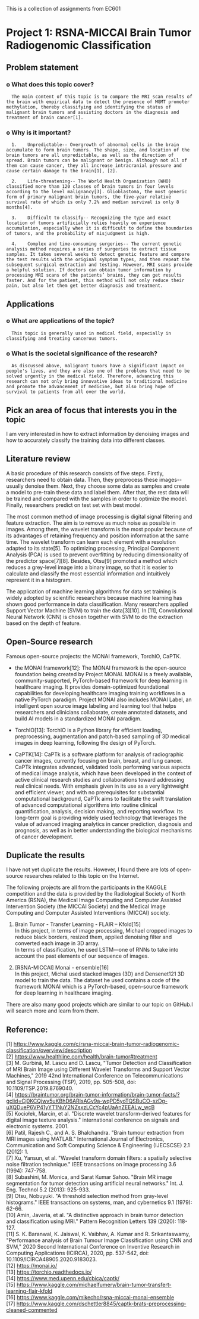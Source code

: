 This is a collection of assignments from EC601

# Project 1: RSNA-MICCAI Brain Tumor Radiogenomic Classification 

## Problem statement
   ### o	What does this topic cover?
      
      The main content of this topic is to compare the MRI scan results of the brain with empirical data to detect the presence of MGMT promoter methylation, thereby classifying and identifying the status of malignant brain tumors and assisting doctors in the diagnosis and treatment of brain cancer[1].

   ### o	Why is it important? 
      
      1.    Unpredictable-- Overgrowth of abnormal cells in the brain accumulate to form brain tumors. The shape, size, and location of the brain tumors are all unpredictable, as well as the direction of spread. Brain tumors can be malignant or benign. Although not all of them can cause cancer, they all increase intracranial pressure and cause certain damage to the brain[1], [2].
      
      2.	Life-threatening-- The World Health Organization (WHO) classified more than 120 classes of brain tumors in four levels according to the level malignancy[3]. Glioblastoma, the most generic form of primary malignant brain tumors, the five-year relative survival rate of which is only 7.2% and median survival is only 8 months[4].
      
      3.	Difficult to classify-- Recognizing the type and exact location of tumors artificially relies heavily on experience accumulation, especially when it is difficult to define the boundaries of tumors, and the probability of misjudgment is high.

      4.	Complex and time-consuming surgeries-- The current genetic analysis method requires a series of surgeries to extract tissue samples. It takes several weeks to detect genetic feature and compare the test results with the original symptom types, and then repeat the subsequent surgical extraction and testing. However, MRI scans provide a helpful solution. If doctors can obtain tumor information by processing MRI scans of the patients’ brains, they can get results faster. And for the patient, this method will not only reduce their pain, but also let them get better diagnosis and treatment.

## Applications
   ### o	What are applications of the topic? 
      
      This topic is generally used in medical field, especially in classifying and treating cancerous tumors.
   
   ### o	What is the societal significance of the research?  
      
      As discussed above, malignant tumors have a significant impact on people's lives, and they are also one of the problems that need to be solved urgently in the medical field. Therefore, advancing this research can not only bring innovative ideas to traditional medicine and promote the advancement of medicine, but also bring hope of survival to patients from all over the world.

## Pick an area of focus that interests you in the topic
   I am very interested in how to extract information by denoising images and how to accurately classify the training data into different classes.

## Literature review 
   A basic procedure of this research consists of five steps. Firstly, researchers need to obtain data. Then, they preprocess these images--usually denoise them. Next, they choose some data as samples and create a model to pre-train these data and label them. After that, the rest data will be trained and compared with the samples in order to optimize the model. Finally, researchers predict on test set with best model.  
   
   The most common method of image processing is digital signal filtering and feature extraction. The aim is to remove as much noise as possible in images. Among them, the wavelet transform is the most popular because of its advantages of retaining frequency and position information at the same time. The wavelet transform can learn each element with a resolution adapted to its state[5]. To optimizing processing, Principal Component Analysis (PCA) is used to prevent overfitting by reducing dimensionality of the predictor space[7][8]. Besides, Otsu[9] promoted a method which reduces a grey-level image into a binary image, so that it is easier to calculate and classify the most essential information and intuitively represent it in a histogram.  
   
   The application of machine learning algorithms for data set training is widely adopted by scientific researchers because machine learning has shown good performance in data classification. Many researchers applied Support Vector Machine (SVM) to train the data[3][10]. In [11], Convolutional Neural Network (CNN) is chosen together with SVM to do the extraction based on the depth of feature.

## Open-Source research
   Famous open-source projects: the MONAI framework, TorchIO, CaPTK.  
   
   *  the MONAI framework[12]: The MONAI framework is the open-source foundation being created by Project MONAI. MONAI is a freely available, community-supported, PyTorch-based framework for deep learning in healthcare imaging. It provides domain-optimized foundational capabilities for developing healthcare imaging training workflows in a native PyTorch paradigm. Project MONAI also includes MONAI Label, an intelligent open source image labeling and learning tool that helps researchers and clinicians collaborate, create annotated datasets, and build AI models in a standardized MONAI paradigm. 
   
   *  TorchIO[13]: TorchIO is a Python library for efficient loading, preprocessing, augmentation and patch-based sampling of 3D medical images in deep learning, following the design of PyTorch.  
   
   *  CaPTK[14]: CaPTk is a software platform for analysis of radiographic cancer images, currently focusing on brain, breast, and lung cancer. CaPTk integrates advanced, validated tools performing various aspects of medical image analysis, which have been developed in the context of active clinical research studies and collaborations toward addressing real clinical needs. With emphasis given in its use as a very lightweight and efficient viewer, and with no prerequisites for substantial computational background, CaPTk aims to facilitate the swift translation of advanced computational algorithms into routine clinical quantification, analysis, decision making, and reporting workflow. Its long-term goal is providing widely used technology that leverages the value of advanced imaging analytics in cancer prediction, diagnosis and prognosis, as well as in better understanding the biological mechanisms of cancer development.

## Duplicate the results 
   I have not yet duplicate the results. However, I found there are lots of open-source researches related to this topic on the Internet.  
   
   The following projects are all from the participants in the KAGGLE competition and the data is provided by the Radiological Society of North America (RSNA), the Medical Image Computing and Computer Assisted Intervention Society (the MICCAI Society) and the Medical Image Computing and Computer Assisted Interventions (MICCAI) society.  
   1.	Brain Tumor - Transfer Learning - FLAIR – Kfold[15]  
      In this project, in terms of image processing, Michael cropped images to reduce black borders, resized them, applied denoising filter and converted each image in 3D array.  
      In terms of classification, he used LSTM—one of RNNs to take into account the past elements of our sequence of images.
   
   2.	[RSNA-MICCAI] Monai - ensemble[16]  
      In this project, Michal used stacked images (3D) and Densenet121 3D model to train the data. The dataset he used contains a code of the framework MONAI which is a PyTorch-based, open-source framework for deep learning in healthcare imaging.
   
   There are also many good projects which are similar to our topic on GitHub.I will search more and learn from them.
   
## Reference: 
[1] 	https://www.kaggle.com/c/rsna-miccai-brain-tumor-radiogenomic-classification/overview/description  
[2]	  https://www.healthline.com/health/brain-tumor#treatment  
[3] 	M. Gurbină, M. Lascu and D. Lascu, "Tumor Detection and Classification of MRI Brain Image using Different Wavelet Transforms and Support Vector Machines," 2019 42nd International Conference on Telecommunications and Signal Processing (TSP), 2019, pp. 505-508, doi: 10.1109/TSP.2019.8769040.  
[4] 	https://braintumor.org/brain-tumor-information/brain-tumor-facts/?gclid=Cj0KCQjwv5uKBhD6ARIsAGv9a-wqPD5yoTQSBuCO-szDg-uXQDueP6VP41yYT1NuY2NZsxzLCcYc4pUaAnZEEALw_wcB  
[5] 	Kociołek, Marcin, et al. "Discrete wavelet transform-derived features for digital image texture analysis." international conference on signals and electronic systems. 2001.  
[6] 	Patil, Rajesh C., and A. S. Bhalchandra. "Brain tumour extraction from MRI images using MATLAB." International Journal of Electronics, Communication and Soft Computing Science & Engineering (IJECSCSE) 2.1 (2012): 1.  
[7]	  Xu, Yansun, et al. "Wavelet transform domain filters: a spatially selective noise filtration technique." IEEE transactions on image processing 3.6 (1994): 747-758.  
[8]	  Subashini, M. Monica, and Sarat Kumar Sahoo. "Brain MR image segmentation for tumor detection using artificial neural networks." Int. J. Eng. Technol 5.2 (2013): 925-933.  
[9]	  Otsu, Nobuyuki. "A threshold selection method from gray-level histograms." IEEE transactions on systems, man, and cybernetics 9.1 (1979): 62-66.  
[10]	Amin, Javeria, et al. "A distinctive approach in brain tumor detection and classification using MRI." Pattern Recognition Letters 139 (2020): 118-127.  
[11]	S. K. Baranwal, K. Jaiswal, K. Vaibhav, A. Kumar and R. Srikantaswamy, "Performance analysis of Brain Tumour Image Classification using CNN and SVM," 2020 Second International Conference on Inventive Research in Computing Applications (ICIRCA), 2020, pp. 537-542, doi: 10.1109/ICIRCA48905.2020.9183023.  
[12]	https://monai.io/  
[13]	https://torchio.readthedocs.io/  
[14]	https://www.med.upenn.edu/cbica/captk/  
[15]	https://www.kaggle.com/michaelfumery/brain-tumor-transfert-learning-flair-kfold  
[16]	https://www.kaggle.com/mikecho/rsna-miccai-monai-ensemble  
[17]	https://www.kaggle.com/dschettler8845/captk-brats-preprocessing-cleaned-commented  
